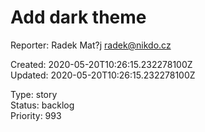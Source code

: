 # Add dark theme

Reporter: Radek Mat?j <radek@nikdo.cz>  

Created: 2020-05-20T10:26:15.232278100Z  
Updated: 2020-05-20T10:26:15.232278100Z

Type: story  
Status: backlog  
Priority: 993
